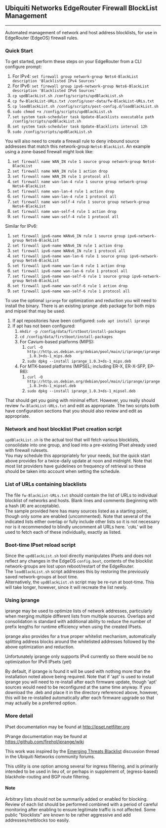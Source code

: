 ## Ubiquiti Networks EdgeRouter Firewall BlockList Management
-------------------------------------------------------------
Automated management of network and host address blocklists, for use
in EdgeRouter (EdgeOS) firewall rules.


### Quick Start
To get started, perform these steps on your EdgeRouter from a CLI configure prompt:  
1. For IPv4:  `set firewall group network-group Nets4-BlackList description 'Blacklisted IPv4 Sources'`  
2. For IPv6:  `set firewall group ipv6-network-group Nets6-BlackList description 'Blacklisted IPv6 Sources'`  
3. `cp updBlackList.sh /config/scripts/updBlackList.sh`  
4. `cp fw-BlackList-URLs.txt /config/user-data/fw-BlackList-URLs.txt`  
5. `cp loadBlackList.sh /config/scripts/post-config.d/loadBlackList.sh`  
6. `sudo chmod +x /config/scripts/updBlackList.sh`
7. `set system task-scheduler task Update-Blacklists executable path /config/scripts/updBlackList.sh`  
8. `set system task-scheduler task Update-Blacklists interval 12h`  
9. `sudo /config/scripts/updBlackList.sh`  

You will also need to create a firewall rule to deny inbound source addresses
that match this network-group `Nets4-BlackList`.  An example using
a zone-based firewall might look like:  
1. `set firewall name WAN_IN rule 1 source group network-group Nets4-BlackList`  
2. `set firewall name WAN_IN rule 1 action drop`
3. `set firewall name WAN_IN rule 1 protocol all`
4. `set firewall name wan-lan-4 rule 1 source group network-group Nets4-BlackList`  
5. `set firewall name wan-lan-4 rule 1 action drop`  
6. `set firewall name wan-lan-4 rule 1 protocol all`  
7. `set firewall name wan-self-4 rule 1 source group network-group Nets4-BlackList`  
8. `set firewall name wan-self-4 rule 1 action drop`  
9. `set firewall name wan-self-4 rule 1 protocol all`  

Similar for IPv6:
1. `set firewall ipv6-name WANv6_IN rule 1 source group ipv6-network-group Nets6-BlackList`  
2. `set firewall ipv6-name WANv6_IN rule 1 action drop`  
3. `set firewall ipv6-name WANv6_IN rule 1 protocol all`  
4. `set firewall ipv6-name wan-lan-6 rule 1 source group ipv6-network-group Nets6-BlackList`  
5. `set firewall ipv6-name wan-lan-6 rule 1 action drop`  
6. `set firewall ipv6-name wan-lan-6 rule 1 protocol all`  
7. `set firewall ipv6-name wan-self-6 rule 1 source group ipv6-network-group Nets6-BlackList`  
8. `set firewall ipv6-name wan-self-6 rule 1 action drop`  
9. `set firewall ipv6-name wan-self-6 rule 1 protocol all`  

To use the optional `iprange` for optimization and reduction you will need to install the
binary.  There is an existing iprange .deb package for both mips and mipsel that
may be used.
1.  If apt repositories have been configured:  `sudo apt install iprange`
2.  If apt has not been configured:
    1.  `mkdir -p /config/data/firstboot/install-packages`
    2.  `cd /config/data/firstboot/install-packages`
    3.  For Cavium-based platforms (MIPS):
        1.  `curl -O http://http.us.debian.org/debian/pool/main/i/iprange/iprange_1.0.3+ds-1_mips.deb`
        2.  `sudo dpkg --install iprange_1.0.3+ds-1_mips.deb`
    4.  For MTK-based platforms (MIPSEL; including ER-X, ER-X-SFP, EP-R6):
        1.  `curl -O http://http.us.debian.org/debian/pool/main/i/iprange/iprange_1.0.3+ds-1_mipsel.deb`
        2.  `sudo dpkg --install iprange_1.0.3+ds-1_mipsel.deb`

That should get you going with minimal effort.  However, you really should
review `fw-BlackList-URLs.txt` and edit as appropriate.  The two scripts
both have configuration sections that you should also review and edit as
appropriate.


### Network and host blocklist IPset creation script
`updBlackList.sh` is the actual tool that will fetch various blocklists,
consolidate into one group, and load into a pre-existing IPset already used
with firewall rulesets.  
You may schedule this appropriately for your needs, but the quick start above
provides for a twice-daily update at noon and midnight.  Note that most list
providers have guidelines on frequency of retrieval so these should be taken
into account when setting the schedule.


### List of URLs containing blacklists
The file `fw-BlackList-URLs.txt` should contain the list of URLs to
individual blocklist of networks and hosts.  Blank lines and comments
(beginning with a hash (#) are acceptable).  
The sample provided here has many sources listed as a starting point,
though only some are enabled (uncommented).  Note that several of the indicated
lists either overlap or fully include other lists so it is not necessary nor is
it recommended to blindly uncomment all URLs here.
'`cURL`' will be used to fetch each of these individually, exactly as listed.


### Boot-time IPset reload script
Since the `updBlackList.sh` tool directly manipulates IPsets and does
not reflect any changes in the EdgeOS `config.boot`, contents of the
blocklist network-groups are lost upon reboot/restart of the EdgeRouter.  
The `loadBlackList.sh` script addresses this by restoring the previously
saved network-groups at boot time.  
Alternatively, the `updBlackList.sh` script may be re-run at boot-time.
This will take longer, however, since it will recreate the list newly.


### Using iprange
iprange may be used to optimize lists of network addresses, particularly when
merging multiple different lists from multiple sources.  Overlaps and consolidation
is standard with additional ability to reduce the number of prefix lengths for runtime
efficiency when using the created IPsets.

iprange also provides for a true proper whitelist mechanism, automatically splitting
address blocks around the whitelisted addresses followed by the above optimization
and reduction.

Unfortunately iprange only supports IPv4 currently so there would be no optimization
for IPv6 IPsets (yet)

By default, if iprange is found it will be used with nothing more than the installation
noted above being required.  Note that if 'apt' is used to install iprange you will
need to re-install after each firmware update, though 'apt' sources would need to be
reconfigured at the same time anyway.  If you download the .deb and place it in the directory
referenced above, however, this will be re-installed automatically after each firmware
upgrade so that may actually be a preferred option.


### More detail
IPset documentation may be found at http://ipset.netfilter.org

IPrange documentation may be found at https://github.com/firehol/iprange/wiki

This work was inspired by the
[Emerging Threats Blacklist](https://community.ubnt.com/t5/EdgeMAX/Emerging-Threats-Blacklist/td-p/645375)
discussion thread in the Ubiquiti Networks community forums.

This utility is one option among several for ingress filtering, and is primarily
intended to be used in lieu of, or perhaps in supplement of, (egress-based)
blackhole-routing and BGP route filtering.

#### Note
Arbitrary lists should not be summarily added or enabled for blocking.
Review of each list should be performed combined with a period of careful monitoring after
enabling to ensure legitimate traffic is not affected.  Some public "blocklists"
are known to be rather aggressive and add addresses/netblocks too easily.
